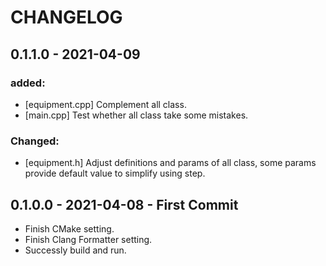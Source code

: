 # CHANGELOG

## 0.1.1.0 - 2021-04-09

### added:
- [equipment.cpp] Complement all class.
- [main.cpp] Test whether all class take some mistakes.

### Changed:
- [equipment.h] Adjust definitions and params of all class, some params provide default value to simplify using step.

## 0.1.0.0 - 2021-04-08 - First Commit
- Finish CMake setting.
- Finish Clang Formatter setting.
- Successly build and run. 